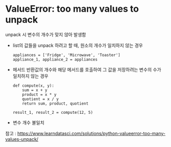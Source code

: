 # ValueError: too many values to unpack

unpack 시 변수의 개수가 맞지 않아 발생함

- list의 값들을 unpack 하려고 할 때, 원소의 개수가 일치하지 않는 경우

	```
	appliances = ['Fridge', 'Microwave', 'Toaster']
	appliance_1, appliance_2 = appliances
	```

- 메서드 반환값의 개수와 해당 메서드를 호출하여 그 값을 저장하려는 변수의 수가 일치하지 않는 경우

	```
	def compute(x, y):
		sum = x + y
		product = x * y
		quotient = x / y
		return sum, product, quotient
	
	result_1, result_2 = compute(12, 5)
	```

- 변수 개수 불일치

참고 : https://www.learndatasci.com/solutions/python-valueerror-too-many-values-unpack/